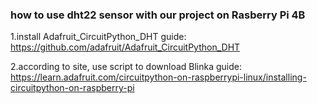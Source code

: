 ### how to use dht22 sensor with our project on Rasberry Pi 4B

1.install Adafruit_CircuitPython_DHT
guide:
https://github.com/adafruit/Adafruit_CircuitPython_DHT

2.according to site, use script to download Blinka
guide:
https://learn.adafruit.com/circuitpython-on-raspberrypi-linux/installing-circuitpython-on-raspberry-pi
